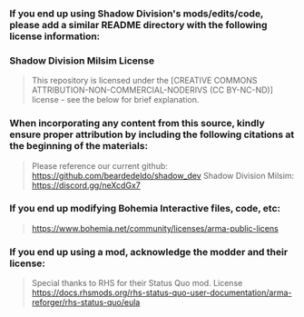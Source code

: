 ### If you end up using Shadow Division's mods/edits/code, please add a similar README directory with the following license information: 
### Shadow Division Milsim License
> This repository is licensed under the [CREATIVE COMMONS ATTRIBUTION-NON-COMMERCIAL-NODERIVS (CC BY-NC-ND)] license - see the below for brief explanation.
### When incorporating any content from this source, kindly ensure proper attribution by including the following citations at the beginning of the materials:
> Please reference our current github: https://github.com/beardedeldo/shadow_dev
> Shadow Division Milsim: https://discord.gg/neXcdGx7
### If you end up modifying Bohemia Interactive files, code, etc: 
> https://www.bohemia.net/community/licenses/arma-public-licens
### If you end up using a mod, acknowledge the modder and their license: 
> Special thanks to RHS for their Status Quo mod.
License
> https://docs.rhsmods.org/rhs-status-quo-user-documentation/arma-reforger/rhs-status-quo/eula
